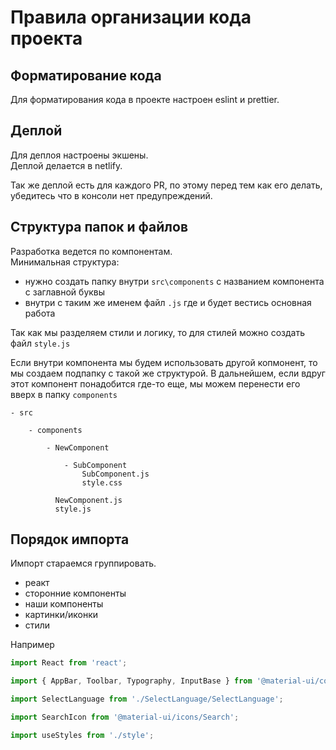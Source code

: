 # Правила организации кода проекта

## Форматирование кода

Для форматирования кода в проекте настроен eslint и prettier.

## Деплой

Для деплоя настроены экшены.\
Деплой делается в netlify.

Так же деплой есть для каждого PR, по этому перед тем как его делать,\
убедитесь что в консоли нет предупреждений.

## Структура папок и файлов

Разработка ведется по компонентам.\
Минимальная структура:
 - нужно создать папку внутри `src\components` с названием компонента с заглавной буквы
 - внутри с таким же именем файл `.js` где и будет вестись основная работа

Так как мы разделяем стили и логику, то для стилей можно создать файл `style.js`

Если внутри компонента мы будем использовать другой копмонент, то мы создаем подпапку с такой же структурой.
В дальнейшем, если вдруг этот компонент понадобится где-то еще, мы можем перенести его вверх в папку `components`

```
- src

    - components

        - NewComponent

            - SubComponent
                SubComponent.js
                style.css

          NewComponent.js
          style.js
```

## Порядок импорта

Импорт стараемся группировать.
 - реакт
 - сторонние компоненты
 - наши компоненты
 - картинки/иконки
 - стили

 Например

```javascript
import React from 'react';

import { AppBar, Toolbar, Typography, InputBase } from '@material-ui/core';

import SelectLanguage from './SelectLanguage/SelectLanguage';

import SearchIcon from '@material-ui/icons/Search';

import useStyles from './style';
```

